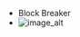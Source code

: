 
- Block Breaker
- ![image_alt](https://github.com/onurinal/UnityProjects/blob/main/BlockBreaker/Block%20Breaker%20Level%201.png?raw=true)
